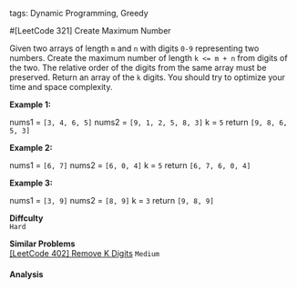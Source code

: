 tags: Dynamic Programming, Greedy

#[LeetCode 321] Create Maximum Number

Given two arrays of length `m` and `n` with digits `0-9` representing two numbers. 
Create the maximum number of length `k <= m + n` from digits of the two. 
The relative order of the digits from the same array must be preserved. 
Return an array of the `k` digits. You should try to optimize your time and space complexity.

**Example 1:**  

nums1 = `[3, 4, 6, 5]`
nums2 = `[9, 1, 2, 5, 8, 3]`
k = `5`
return `[9, 8, 6, 5, 3]`

**Example 2:**

nums1 = `[6, 7]`
nums2 = `[6, 0, 4]`
k = `5`
return `[6, 7, 6, 0, 4]`

**Example 3:**

nums1 = `[3, 9]`
nums2 = `[8, 9]`
k = `3`
return `[9, 8, 9]`


**Diffculty**  
`Hard`

**Similar Problems**  
[[LeetCode 402] Remove K Digits]() `Medium`


#### Analysis


